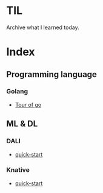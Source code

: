 # TIL
Archive what I learned today.

# Index
## Programming language
### Golang
- [Tour of go](go/tour_of_go/)

## ML & DL
### DALI
- [quick-start](dali/quick-start/)

### Knative
- [quick-start](knative/quick-start/)